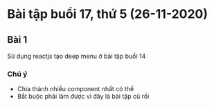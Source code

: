 # Bài tập buổi 17, thứ 5 (26-11-2020)

## Bài 1
Sử dụng reactjs tạo deep menu ở bài tập buổi 14

### Chú ý
- Chia thành nhiều component nhất có thể
- Bắt buộc phải làm được vì đây là bài tập cũ rồi
